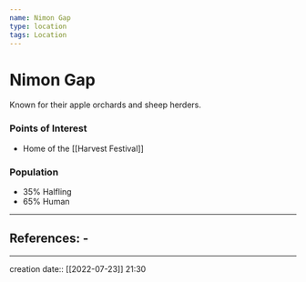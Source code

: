 ```yaml
---
name: Nimon Gap
type: location
tags: Location
---
```


# Nimon Gap 
Known for their apple orchards and sheep herders.

### Points of Interest
- Home of the [[Harvest Festival]]

### Population
- 35% Halfling
- 65% Human
___ 
## References: - 
--- 
creation date:: [[2022-07-23]] 21:30